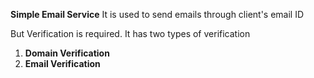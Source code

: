 **Simple Email Service**
It is used to send emails through client's email ID

But Verification is required.
It has two types of verification 
1. **Domain Verification**
2. **Email Verification**
